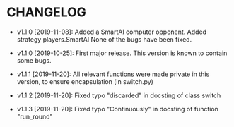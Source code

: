 # CHANGELOG

* v1.1.0 [2019-11-08]: Added a SmartAI computer opponent.
  Added strategy players.SmartAI
  None of the bugs have been fixed.

* v1.1.0 [2019-10-25]: First major release.
  This version is known to contain some bugs.

* v1.1.1 [2019-11-20]: All relevant functions were made private in this version, to ensure encapsulation
  (in switch.py)

* v1.1.2 [2019-11-20]: Fixed typo "discarded" in docsting of class switch

* v1.1.3 [2019-11-20]: Fixed typo "Continuously" in docsting of function "run_round"

